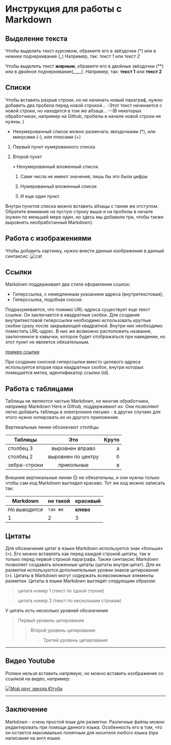 # Инструкция для работы с Markdown
## Выделение текста
Чтобы выделить текст *курсивом*, обрамите его в звёздочки (*) или в нижнее подчеркивание (_)
Например, так: *текст 1* или _текст 2_

Чтобы выделить  текст **жирным**, обрамите его в двойные звёздочки (**) или в двойное подчеркивание(____). Например, так: **текст 1** или __текст 2__

## Списки
Чтобы вставить разрыв строки, но не начинать новый параграф, нужно добавить два пробела перед новой строкой… 
  -Этот текст начинается с новой строки, но находится в том же абзаце… --(В некоторых обработчиках, например на Github, пробелы в начале новой
строки не нужны. )

* Ненумерованный список можно размечать звездочками (*), или минусами (-), или плюсами (+)

1. Первый пункт нумерованного списка

2. Второй пункт

    • Ненумерованный вложенный список.

    1. Сами числа не имеют значения, лишь бы это были цифры

    2. Нумерованный вложенный список

    3. И еще один пункт.
    
Внутри пунктов списка можно вставить абзацы с таким же отступом. Обратите внимание на пустую строку выше и на пробелы в начале (нужен по меньшей мере один, но здесь мы добавили три, чтобы также выровнять необработанный
Markdown).

## Работа с изображениями
Чтобы добавить картинку, нужно внести данные изображения в данный синтаксис:
![cat](5f60b1f59a4dde001c679ce6.jpg)
## Ссылки
Markdown поддерживает два стиля оформления ссылок:

  * Гиперссылка, с немедленным указанием адреса (внутритекстовая);
  * Гиперссылка, подобная сноске.

Подразумевается, что помимо URL-адреса существует еще текст ссылки. Он заключается в квадратные скобки. Для создания внутритекстовой гиперссылки необходимо использовать круглые скобки сразу после закрывающей квадратной. Внутри них необходимо поместить URL-адрес. В них же возможно расположить название, заключенное в кавычки, которое будет отображаться при наведении, но этот пункт не является обязательным.

[пример ссылки](http://example.com/ "Необязательная подсказка")

При создании сносной гиперссылки вместо целевого адреса используется вторая пара квадратных скобок, внутри которых помещается метка, идентификатор ссылки (id).

[id]:http://example.com/ "Необязательная подсказка"

## Работа с таблицами
Таблицы не являются частью Markdown, но многие обработчики, например Markdown Here и Github, поддерживают их. Они позволяют легко добавить таблицы в электронное письмо - в других случаях для этого нужно копировать их из другого приложения.

Вертикальные линии обозначают столбцы.

| Таблицы       | Это                | Круто |
| ------------- |:------------------:| -----:|
| столбец 3     | выровнен вправо    |  а|
| столбец 2     | выровнен по центру |   б |
| зебра-строки  | прикольные         |   в

Внешние вертикальные линии (|) не обязательны, и они нужны только чтобы сам код Markdown выглядел красиво. Тот же код можно записать так:

Markdown | не такой | красивый
--- | --- | ---
*Но выводится* | `так же` | **клево**
1 | 2 | 3

## Цитаты
Для обозначения цитат в языке Markdown используется знак «больше» (>). Его можно вставлять как перед каждой строкой цитаты, так и только перед первой строкой параграфа. Также синтаксис Markdown позволяет создавать вложенные цитаты (цитаты внутри цитат). Для их разметки используются дополнительные уровни знаков цитирования (>). Цитаты в Markdown могут содержать всевозможные элементы разметки. Цитаты в языке Markdown выглядят следующим образом:

>цитата номер 1 (текст по одной строке)

>цитата
номер
2
(текст по нескольким строкам)

У цитать есть несколько уровней обозначения

> Первый уровень цитирования
>> Второй уровень цитирования
>>> Третий уровень цитирования
***



## Видео Youtube
Ролики нельзя вставить напрямую, но можно вставить изображение со ссылкой на видео, например:

[![Мой друг звезда Ютуба](http://img.youtube.com/vi/ID_ВИДЕОРОЛИКА_НА_YOUTUBE/0.jpg)](https://www.youtube.com/watch?v=djUKEzg1TO0)

***

## Заключение

Markdown - очень простой язык для разметки. Различные файлы можно редактировать при помощи данного языка. Особенность его в том, что он остается максимально понятным для носителя любого языка (при написании на англ языке.